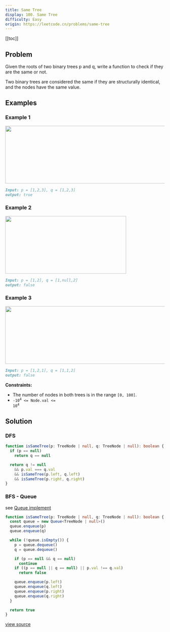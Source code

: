 ```yaml
---
title: Same Tree
display: 100. Same Tree
difficulty: Easy
origin: https://leetcode.cn/problems/same-tree
---
```


[[toc]]

## Problem

Given the roots of two binary trees p and q, write a function to check if they are the same or not.

Two binary trees are considered the same if they are structurally identical, and the nodes have the same value.

## Examples

### Example 1

<img alt="" src="https://assets.leetcode.com/uploads/2020/12/20/ex1.jpg" style="width: 622px; height: 182px;" />

```md
Input: p = [1,2,3], q = [1,2,3]
output: true
```

### Example 2

<img alt="" src="https://assets.leetcode.com/uploads/2020/12/20/ex2.jpg" style="width: 382px; height: 182px;" />

```md
Input: p = [1,2], q = [1,null,2]
output: false
```

### Example 3

<img alt="" src="https://assets.leetcode.com/uploads/2020/12/20/ex3.jpg" style="width: 622px; height: 182px;" />

```md
Input: p = [1,2,1], q = [1,1,2]
output: false
```

**Constraints:**

- The number of nodes in both trees is in the range `[0, 100]`.
- <code>-10<sup>4</sup> <= Node.val <= 10<sup>4</sup></code>

## Solution

### DFS

```ts
function isSameTree(p: TreeNode | null, q: TreeNode | null): boolean {
  if (p == null)
    return q == null

  return q != null
    && p.val === q.val
    && isSameTree(p.left, q.left)
    && isSameTree(p.right, q.right)
}
```

### BFS - Queue

see [Queue implement](/design/queue)

```ts
function isSameTree(p: TreeNode | null, q: TreeNode | null): boolean {
  const queue = new Queue<TreeNode | null>()
  queue.enqueue(p)
  queue.enqueue(q)

  while (!queue.isEmpty()) {
    p = queue.dequeue()
    q = queue.dequeue()

    if (p == null && q == null)
      continue
    if ((p == null || q == null) || p.val !== q.val)
      return false

    queue.enqueue(p.left)
    queue.enqueue(q.left)
    queue.enqueue(p.right)
    queue.enqueue(q.right)
  }

  return true
}
```

[view source](https://leetcode.cn/problems/same-tree)
